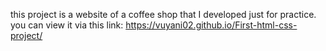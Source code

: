 this project is a website of a coffee shop that I developed just for practice.
you can view it via this link: https://vuyani02.github.io/First-html-css-project/

